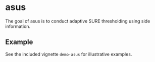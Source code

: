 <!-- README.md is generated from README.Rmd. Please edit that file -->
asus
====

The goal of asus is to conduct adaptive SURE thresholding using side information.

Example
-------

See the included vignette `demo-asus` for illustrative examples.
